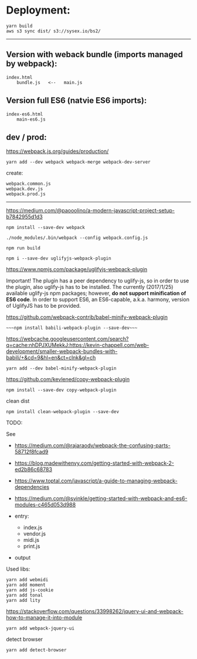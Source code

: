 
# Deployment:

    yarn build
    aws s3 sync dist/ s3://sysex.io/bs2/

----

## Version with weback bundle (imports managed by webpack):

    index.html
        bundle.js   <--   main.js   

## Version full ES6 (natvie ES6 imports):

    index-es6.html
        main-es6.js   


## dev / prod:

https://webpack.js.org/guides/production/

    yarn add --dev webpack webpack-merge webpack-dev-server

create:

    webpack.common.js
    webpack.dev.js
    webpack.prod.js

----

https://medium.com/@paooolino/a-modern-javascript-project-setup-b7842955d1d3

    npm install --save-dev webpack
    
    ./node_modules/.bin/webpack --config webpack.config.js
    
    npm run build
    
    npm i --save-dev uglifyjs-webpack-plugin
    
https://www.npmjs.com/package/uglifyjs-webpack-plugin
    
Important! The plugin has a peer dependency to uglify-js, so in order to use the plugin, also uglify-js has to be 
installed. The currently (2017/1/25) available uglify-js npm packages; however, __do not support minification of ES6 code__. 
In order to support ES6, an ES6-capable, a.k.a. harmony, version of UglifyJS has to be provided.

https://github.com/webpack-contrib/babel-minify-webpack-plugin

    ~~~npm install babili-webpack-plugin --save-dev~~~
    
https://webcache.googleusercontent.com/search?q=cache:nhDPJXUMekkJ:https://kevin-chappell.com/web-development/smaller-webpack-bundles-with-babili/+&cd=9&hl=en&ct=clnk&gl=ch

    yarn add --dev babel-minify-webpack-plugin

https://github.com/kevlened/copy-webpack-plugin

    npm install --save-dev copy-webpack-plugin
    
clean dist    
    
    npm install clean-webpack-plugin --save-dev    

TODO:

See 
- https://medium.com/@rajaraodv/webpack-the-confusing-parts-58712f8fcad9
- https://blog.madewithenvy.com/getting-started-with-webpack-2-ed2b86c68783
- https://www.toptal.com/javascript/a-guide-to-managing-webpack-dependencies
- https://medium.com/@svinkle/getting-started-with-webpack-and-es6-modules-c465d053d988


- entry:
    - index.js
    - vendor.js
    - midi.js
    - print.js
- output
    
    
Used libs:
    
    yarn add webmidi
    yarn add moment
    yarn add js-cookie
    yarn add tonal
    yarn add lity
    
https://stackoverflow.com/questions/33998262/jquery-ui-and-webpack-how-to-manage-it-into-module

    yarn add webpack-jquery-ui
    
detect browser    
    
    yarn add detect-browser
    
    